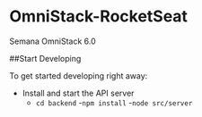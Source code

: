 # OmniStack-RocketSeat
Semana OmniStack 6.0

##Start Developing

To get started developing right away:

* Install and start the API server
  - `cd backend`
  -`npm install` 
  -`node src/server`
